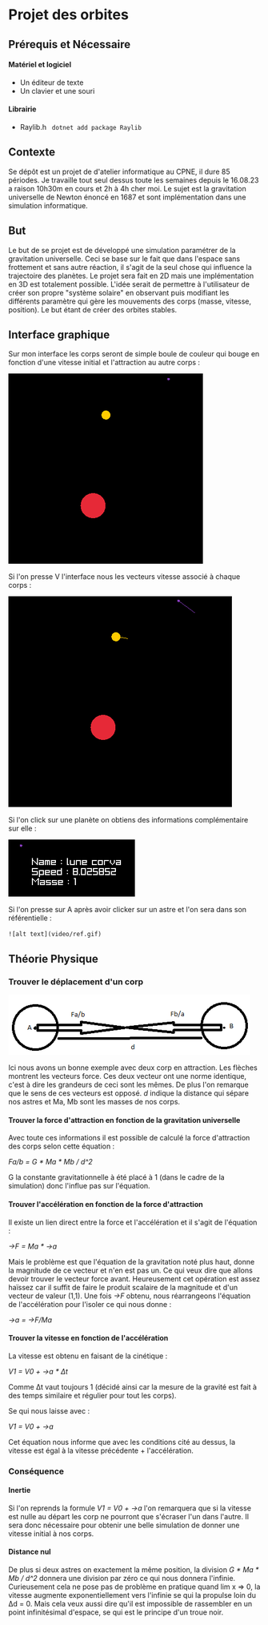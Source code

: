 # Projet des orbites

## Prérequis et Nécessaire

#### Matériel et logiciel 

* Un éditeur de texte
* Un clavier et une souri 

#### Librairie 

* Raylib.h ``` dotnet add package Raylib```

## Contexte 

Se dépôt est un projet de d'atelier informatique au CPNE, il dure 85 périodes. Je travaille tout seul dessus toute les semaines depuis le 16.08.23 a raison 10h30m en cours et 2h à 4h cher moi. Le sujet est la gravitation universelle de Newton énoncé en 1687 et sont implémentation dans une simulation informatique. 

## But

Le but de se projet est de développé une simulation paramétrer de la gravitation universelle. Ceci se base sur le fait que dans l'espace sans frottement et sans autre réaction, il s'agit de la seul chose qui influence la trajectoire des planètes. Le projet sera fait en 2D mais une implémentation en 3D est totalement possible. L'idée serait de permettre à l'utilisateur de créer son propre "système solaire" en observant puis modifiant les différents paramètre qui gère les mouvements des corps (masse, vitesse, position). Le but étant de créer des orbites stables. 

## Interface graphique
Sur mon interface les corps seront de simple boule de couleur qui bouge en fonction d'une vitesse initial et l'attraction au autre corps :

<img src="img/orbites.png">

 Si l'on presse V l'interface nous les vecteurs vitesse associé à chaque corps :
 
<img src="img/orbitesV.png">

Si l'on click sur une planète on obtiens des informations complémentaire sur elle :

<img src="img/orbitesInfo.png">

Si l'on presse sur A après avoir clicker sur un astre et l'on sera dans son référentielle :

`![alt text](video/ref.gif)`

## Théorie Physique

### Trouver le déplacement d'un corp

<img  src="img/EXEMPLE_GRAVITATION.png"><br>

Ici nous avons un bonne exemple avec deux corp en attraction. Les flèches montrent les vecteurs force. Ces deux vecteur ont une norme identique, c'est à dire les grandeurs de ceci sont les mêmes. De plus l'on remarque que le sens de ces vecteurs est opposé. *d* indique la distance qui sépare nos astres et Ma, Mb sont les masses de nos corps.

  

#### Trouver la force d'attraction en fonction de la gravitation universelle

Avec toute ces informations il est possible de calculé la force d'attraction des corps selon cette équation :

*Fa/b = G * Ma * Mb / d^2*

G la constante gravitationnelle à été placé à 1 (dans le cadre de la simulation) donc l'influe pas sur l'équation.

  

#### Trouver l'accélération en fonction de la force d'attraction

Il existe un lien direct entre la force et l'accélération et il s'agit de l'équation :

*→F = Ma * →a*  

Mais le problème est que l'équation de la gravitation noté plus haut, donne la magnitude de ce vecteur et n'en est pas un. Ce qui veux dire que allons devoir trouver le vecteur force avant. Heureusement cet opération est assez haïssez car il suffit de faire le produit scalaire de la magnitude et d'un vecteur de valeur (1,1). Une fois *→F* obtenu, nous réarrangeons l'équation de l'accélération pour l'isoler ce qui nous donne :

*→a = →F/Ma*

  

#### Trouver la vitesse en fonction de l'accélération

La vitesse est obtenu en faisant de la cinétique :

*V1 = V0 + →a * Δt*

Comme Δt vaut toujours 1 (décidé ainsi car la mesure de la gravité est fait à des temps similaire et régulier pour tout les corps).

Se qui nous laisse avec : 

*V1 = V0 + →a*  

Cet équation nous informe que avec les conditions cité au dessus, la vitesse est égal à la vitesse précédente + l'accélération.

  

### Conséquence

#### Inertie
Si l'on reprends la formule *V1 = V0 + →a* l'on remarquera que si la vitesse est nulle au départ les corp ne pourront que s'écraser l'un dans l'autre. Il sera donc nécessaire pour obtenir une belle simulation de donner une vitesse initial à nos corps.

#### Distance nul
De plus si deux astres on exactement la même position, la division  *G * Ma * Mb / d^2* donnera une division par zéro ce qui nous donnera l'infinie. Curieusement cela ne pose pas de problème en pratique quand lim x => 0, la vitesse augmente exponentiellement vers l'infinie se qui la propulse loin du  Δd = 0. Mais cela veux aussi dire qu'il est impossible de rassembler en un point infinitésimal d'espace, se qui est le principe d'un troue noir.

